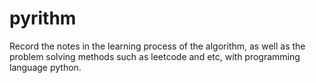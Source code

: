 # pyrithm
Record the notes in the learning process of the algorithm, as well as the problem solving methods such as leetcode and etc, with programming language python.
